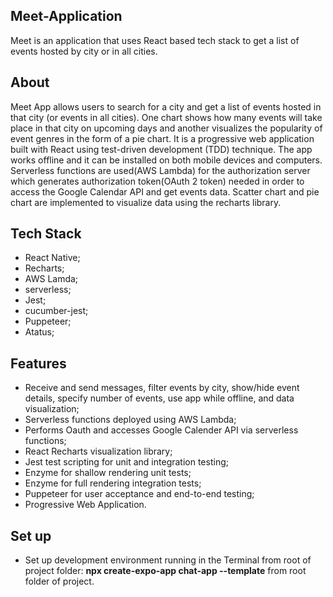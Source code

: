 ## Meet-Application
Meet is an application that uses React based tech stack to get a list of events hosted by city or in all cities.

## About

Meet App allows users to search for a city and get a list of events hosted in that city (or events in all cities). One chart shows how many events will take place in that city on upcoming days and another visualizes the popularity of event genres in the form of a pie chart. It is a progressive web application built with React using test-driven development (TDD) technique. The app works offline and it can be installed on both mobile devices and computers. Serverless functions are used(AWS Lambda) for the authorization server which generates authorization token(OAuth 2 token) needed in order to access the Google Calendar API and get events data. Scatter chart and pie chart are implemented to visualize data using the recharts library.

## Tech Stack
* React Native; 
* Recharts; 
* AWS Lamda; 
* serverless; 
* Jest;
* cucumber-jest; 
* Puppeteer; 
* Atatus;

## Features
* Receive and send messages, filter events by city, show/hide event details, specify number of events, use app while offline, and data visualization;
* Serverless functions deployed using AWS Lambda;
* Performs Oauth and accesses Google Calender API via serverless functions;
* React Recharts visualization library;
* Jest test scripting for unit and integration testing;
* Enzyme for shallow rendering unit tests;
* Enzyme for full rendering integration tests;
* Puppeteer for user acceptance and end-to-end testing;
* Progressive Web Application.

## Set up
* Set up development environment running in the Terminal from root of project folder: **npx create-expo-app chat-app --template** from root folder of project.

